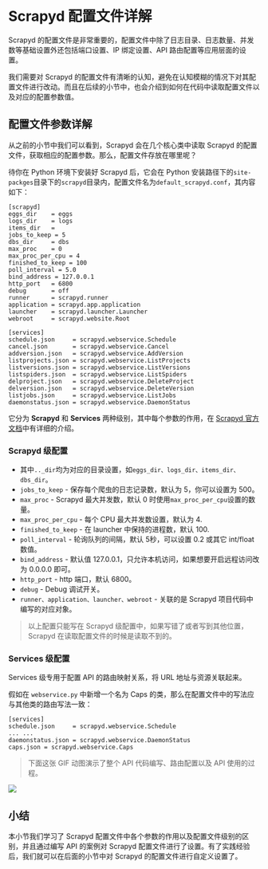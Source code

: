 # Scrapyd 配置文件详解

Scrapyd 的配置文件是非常重要的，配置文件中除了日志目录、日志数量、并发数等基础设置外还包括端口设置、IP 绑定设置、API 路由配置等应用层面的设置。

我们需要对 Scrapyd 的配置文件有清晰的认知，避免在认知模糊的情况下对其配置文件进行改动。而且在后续的小节中，也会介绍到如何在代码中读取配置文件以及对应的配置参数值。

## 配置文件参数详解

从之前的小节中我们可以看到，Scrapyd 会在几个核心类中读取 Scrapyd 的配置文件，获取相应的配置参数。那么，配置文件存放在哪里呢？

待你在 Python 环境下安装好 Scrapyd 后，它会在 Python 安装路径下的`site-packges`目录下的`scrapyd`目录内，配置文件名为`default_scrapyd.conf`，其内容如下：

```
[scrapyd]
eggs_dir    = eggs
logs_dir    = logs
items_dir   =
jobs_to_keep = 5
dbs_dir     = dbs
max_proc    = 0
max_proc_per_cpu = 4
finished_to_keep = 100
poll_interval = 5.0
bind_address = 127.0.0.1
http_port   = 6800
debug       = off
runner      = scrapyd.runner
application = scrapyd.app.application
launcher    = scrapyd.launcher.Launcher
webroot     = scrapyd.website.Root

[services]
schedule.json     = scrapyd.webservice.Schedule
cancel.json       = scrapyd.webservice.Cancel
addversion.json   = scrapyd.webservice.AddVersion
listprojects.json = scrapyd.webservice.ListProjects
listversions.json = scrapyd.webservice.ListVersions
listspiders.json  = scrapyd.webservice.ListSpiders
delproject.json   = scrapyd.webservice.DeleteProject
delversion.json   = scrapyd.webservice.DeleteVersion
listjobs.json     = scrapyd.webservice.ListJobs
daemonstatus.json = scrapyd.webservice.DaemonStatus

```

它分为 **Scrapyd** 和 **Services** 两种级别，其中每个参数的作用，在 [Scrapyd 官方文档](https://scrapyd.readthedocs.io/en/stable/config.html)中有详细的介绍。

### Scrapyd 级配置

*   其中`.._dir`均为对应的目录设置，如`eggs_dir、logs_dir、items_dir、dbs_dir`。
*   `jobs_to_keep` - 保存每个爬虫的日志记录数，默认为 5，你可以设置为 500。
*   `max_proc` - Scrapyd 最大并发数，默认 0 时使用`max_proc_per_cpu`设置的数量。
*   `max_proc_per_cpu` - 每个 CPU 最大并发数设置，默认为 4.
*   `finished_to_keep` - 在 launcher 中保持的进程数，默认 100.
*   `poll_interval` - 轮询队列的间隔，默认 5秒，可以设置 0.2 或其它 int/float 数值。
*   `bind_address` - 默认值 127.0.0.1，只允许本机访问，如果想要开启远程访问改为 0.0.0.0 即可。
*   `http_port` - http 端口，默认 6800。
*   `debug` - Debug 调试开关。
*   `runner、application、launcher、webroot` - 关联的是 Scrapyd 项目代码中编写的对应对象。

> 以上配置只能写在 Scrapyd 级配置中，如果写错了或者写到其他位置，Scrapyd 在读取配置文件的时候是读取不到的。

### Services 级配置

Services 级专用于配置 API 的路由映射关系，将 URL 地址与资源关联起来。

假如在 `webservice.py` 中新增一个名为 Caps 的类，那么在配置文件中的写法应与其他类的路由写法一致：

```
[services]
schedule.json     = scrapyd.webservice.Schedule
... ...
daemonstatus.json = scrapyd.webservice.DaemonStatus
caps.json = scrapyd.webservice.Caps

```

> 下面这张 GIF 动图演示了整个 API 代码编写、路由配置以及 API 使用的过程。

![](https://user-gold-cdn.xitu.io/2018/10/11/166613776ef306c2?w=1363&h=862&f=gif&s=4961299)

## 小结

本小节我们学习了 Scrapyd 配置文件中各个参数的作用以及配置文件级别的区别，并且通过编写 API 的案例对 Scrapyd 配置文件进行了设置。有了实践经验后，我们就可以在后面的小节中对 Scrapyd 的配置文件进行自定义设置了。
